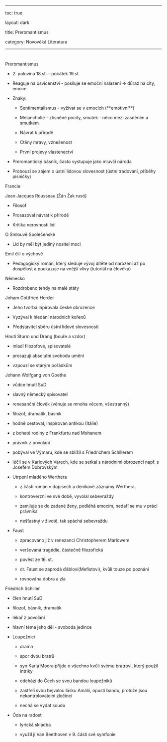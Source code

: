 
---

toc: true

layout: dark

title: Preromantismus 

category: Novověká Literatura 

---










#

 Preromantismus

* 2\. polovina 18.st. - počátek 19.st.

* Reaguje na osvícenství - posiluje se emoční nalazení -> důraz na city, emoce

* Znaky:

  * Sentimentalismus -  vyžívat se v emocích (\*\*emotivní\*\*)

  * Melancholie - ztísněné pocity, smutek - něco mezi zasněním a smutkem

  * Návrat k přírodě

  * Ctěny mravy, vznešenost

  * První projevy vlastenectví

* Preromantický básník, často vystupuje jako mluvčí národa

* Probouzí se zájem o ústní lidovou slovesnost (ústní tradování, příběhy písničky)

Francie

Jean Jacques Rousseau [Žán Žak rusó]

* Filosof

* Prosazoval návrat k přírodě

* Kritika nerovnosti lidí

O Smlouvě Společenské

  * Lid by měl být jediný nositel moci

Emil čili o výchově

  * Pedagogický román, který sleduje vývoj dítěte od narození až po dospělost a poukazuje na vnější vlivy (tutoriál na člověka)

Německo

* Rozdrobeno tehdy na malé státy

Joham Gottfried Herder

* Jeho tvorba inpirovala české obrozence

* Vyzýval k hledání národních kořenů

* Představitel sběru ústní lidové slovesnosti



Hnutí Sturm und Drang (bouře a vzdor)

* mladí filozofové, spisovatelé

* prosazují absolutní svobodu umění

* vzpouzí se starým pořádkům

Johann Wolfgang von Goethe

  * vůdce hnutí SuD

  * slavný německý spisovatel

  * renesanční člověk (věnuje se mnoha věcem, všestranný)

  * filozof, dramatik, básník

  * hodně cestoval, inspirován antikou (Itálie)

  * z bohaté rodiny z Frankfurtu nad Mohanem

  * právník z povolání

  * pobýval ve Výmaru, kde se sblížil s Friedrichem Schillerem

  * léčil se v Karlových Varech, kde se setkal s národními obrozenci např. s Josefem Dobrovským

  * Utrpení mladého Werthera

      * z části román v dopisech a deníkové záznamy Werthera.

      * kontroverzní ve své době, vyvolal sebevraždy

      * zamiluje se do zadané ženy, podléhá emocím, nedaří se mu v práci právníka

      * nešťastný v životě, tak spáchá sebevraždu

  * Faust

      * zpracováno již v renezanci Christopherem Marlowem

      * veršovaná tragédie, částečně filozofická

      * pověst ze 16. st.

      * dr. Faust se zaprodá ďáblovi(Mefistovi), kvůli touze po poznání

      * rovnováha dobra a zla

Friedrich Schiller

  * člen hnutí SuD

  * filozof, básník, dramatik

  * lékař z povolání

  * hlavní téma jeho děl - svoboda jedince

  * Loupežníci

      * drama

      * spor dvou bratrů

      * syn Karla Moora přijde o všechno kvůli svému bratrovi, který použil intriky

      * odchází do Čech se svou bandou loupežníků

      * zastřelí svou bejvalou lásku Amálii, opustí bandu, protože jsou nekontrolovatelní zločinci

      * nechá se vydat soudu

  * Óda na radost

      * lyrická skladba

      * využil ji Van Beethoven v 9. části své symfonie
